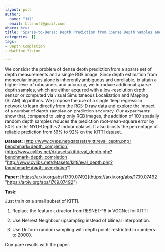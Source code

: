 ```yaml
---
layout: post
author:
  name: "101"
  email: bitsnnfl@gmail.com
share: true
title: 'Sparse-to-Dense: Depth Prediction from Sparse Depth Samples and a Single Image'
categories: []
tags:
- Depth Completion
- Machine Vision

---
```

We consider the problem of dense depth prediction from a sparse set of depth measurements and a single RGB image. Since depth estimation from monocular images alone is inherently ambiguous and unreliable, to attain a higher level of robustness and accuracy, we introduce additional sparse depth samples, which are either acquired with a low-resolution depth sensor or computed via visual Simultaneous Localization and Mapping (SLAM) algorithms. We propose the use of a single deep regression network to learn directly from the RGB-D raw data and explore the impact of a number of depth samples on prediction accuracy. Our experiments show that, compared to using only RGB images, the addition of 100 spatially random depth samples reduces the prediction root-mean-square error by 50% on the NYU-Depth-v2 indoor dataset. It also boosts the percentage of reliable prediction from 59% to 92% on the KITTI dataset.

**Dataset:** [http://www.cvlibs.net/datasets/kitti/eval_depth.php?benchmark=depth_completion](http://www.cvlibs.net/datasets/kitti/eval_depth.php?benchmark=depth_completion "http://www.cvlibs.net/datasets/kitti/eval_depth.php?benchmark=depth_completion") 

**Paper:**  [https://arxiv.org/abs/1709.07492](https://arxiv.org/abs/1709.07492 "https://arxiv.org/abs/1709.07492")

**Task:**

Just train on a small subset of KITTI.

1) Replace the feature extractor from RESNET-18 to VGGNet for KITTI

2) Use Nearest Neighbour upsampling instead of bilinear interpolation.

3) Use Uniform random sampling with depth points restricted in numbers to 20000.

Compare results with the paper.